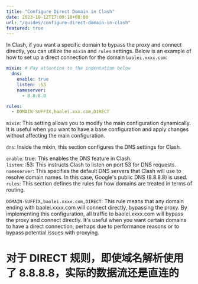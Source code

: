 ```yaml
---
title: "Configure Direct Domain in Clash"
date: 2023-10-12T17:00:18+08:00
url: "/guides/configure-direct-domain-in-clash"
featured: true
---
```


In Clash, if you want a specific domain to bypass the proxy and connect directly, you can utilize the `mixin` and `rules` settings. Below is an example of how to set up a direct connection for the domain `baolei.xxxx.com`:

```yaml
mixin: # Pay attention to the indentation below
  dns:
    enable: true
    listen: :53
    nameserver:
      - 8.8.8.8

rules:
  - DOMAIN-SUFFIX,baolei.xxx.com,DIRECT
```

`mixin`: This setting allows you to modify the main configuration dynamically. It is useful when you want to have a base configuration and apply changes without affecting the main configuration.   

`dns`: Inside the mixin, this section configures the DNS settings for Clash.   

`enable`: true: This enables the DNS feature in Clash.   
`listen`: :53: This instructs Clash to listen on port 53 for DNS requests.   
`nameserver`: This specifies the default DNS servers that Clash will use to resolve domain names. In this case, Google's public DNS (8.8.8.8) is used.   
`rules`: This section defines the rules for how domains are treated in terms of routing.   

`DOMAIN-SUFFIX,baolei.xxxx.com,DIRECT`: This rule means that any domain ending with baolei.xxxx.com will connect directly, bypassing the proxy.
By implementing this configuration, all traffic to baolei.xxxx.com will bypass the proxy and connect directly. It's useful when you want certain domains to have a direct connection, perhaps due to performance reasons or to bypass potential issues with proxying.  

# 对于 DIRECT 规则，即使域名解析使用了 8.8.8.8，实际的数据流还是直连的

